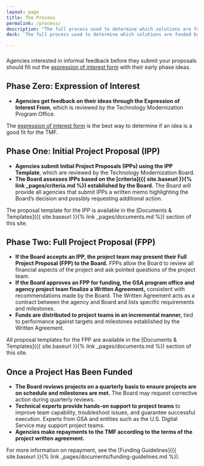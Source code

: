 ```yaml
---
layout: page
title: The Process
permalink: /process/
description: "The full process used to determine which solutions are funded by the TMF."
deck: 'The full process used to determine which solutions are funded by the TMF.'

---
```

### 
Agencies interested in informal feedback before they submit your proposals should fill out the [expression of interest form](https://touchpoints.app.cloud.gov/touchpoints/cfd21923/submit) with their early phase ideas.


## Phase Zero: Expression of Interest

- **Agencies get feedback on their ideas through the Expression of Interest From**, which is reviewed by the Technology Modernization Program Office.

The [expression of interest form](https://touchpoints.app.cloud.gov/touchpoints/cfd21923/submit) is the best way to determine if an idea is a good fit for the TMF.

## Phase One: Initial Project Proposal (IPP)

- **Agencies submit Initial Project Proposals (IPPs) using the IPP Template**, which are reviewed by the Technology Modernization Board.
- **The Board assesses IPPs based on the [criteria]({{ site.baseurl }}{% link _pages/criteria.md %}) established by the Board.** The Board will provide all agencies that submit IPPs a written memo highlighting the Board’s decision and possibly requesting additional action. 

The proposal template for the IPP is available in the [Documents & Templates]({{ site.baseurl }}{% link _pages/documents.md %}) section of this site.

## Phase Two: Full Project Proposal (FPP)

- **If the Board accepts an IPP, the project team may present their Full Project Proposal (FPP) to the Board.** FPPs allow the Board to review all financial aspects of the project and ask pointed questions of the project team.
- **If the Board approves an FPP for funding, the GSA program office and agency project team finalize a Written Agreement,** consistent with recommendations made by the Board. The Written Agreement acts as a contract between the agency and Board and lists specific requirements and milestones.
- **Funds are distributed to project teams in an incremental manner,** tied to performance against targets and milestones established by the Written Agreement.

All proposal templates for the FPP are available in the [Documents & Templates]({{ site.baseurl }}{% link _pages/documents.md %}) section of this site.

## Once a Project Has Been Funded

- **The Board reviews projects on a quarterly basis to ensure projects are on schedule and milestones are met.** The Board may request corrective action during quarterly reviews.  
- **Technical experts provide hands-on support to project teams** to improve team capability, troubleshoot issues, and guarantee successful execution. Experts from GSA and entities such as the U.S. Digital Service may support project teams.
- **Agencies make repayments to the TMF according to the terms of the project written agreement.**
 

For more information on repayment, see the [Funding Guidelines]({{ site.baseurl }}{% link _pages/documents/funding-guidelines.md %}).
